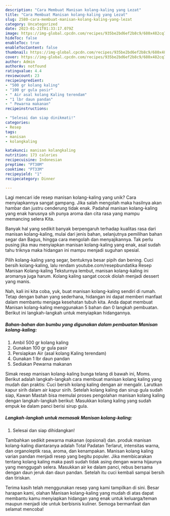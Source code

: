 ```yaml
---
description: "Cara Membuat Manisan kolang-kaling yang Lezat"
title: "Cara Membuat Manisan kolang-kaling yang Lezat"
slug: 2580-cara-membuat-manisan-kolang-kaling-yang-lezat
category: Uncategorized
date: 2023-01-21T01:33:17.079Z
image: https://img-global.cpcdn.com/recipes/935be2bd6ef2b8c9/680x482cq70/manisan-kolang-kaling-foto-resep-utama.jpg
hideToc: false
enableToc: true
enableTocContent: false
thumbnail: https://img-global.cpcdn.com/recipes/935be2bd6ef2b8c9/680x482cq70/manisan-kolang-kaling-foto-resep-utama.jpg
cover: https://img-global.cpcdn.com/recipes/935be2bd6ef2b8c9/680x482cq70/manisan-kolang-kaling-foto-resep-utama.jpg
author: Admin
authorAv: notfound
ratingvalue: 4.4
reviewcount: 23
recipeingredient:
- "500 gr kolang kaling"
- "100 gr gula pasir"
- " Air asal kolang Kaling terendam"
- "1 lbr daun pandan"
- " Pewarna makanan"
recipeinstructions:

- "Selesai dan siap dinikmati!"
categories:
- Resep
tags:
- manisan
- kolangkaling

katakunci: manisan kolangkaling 
nutrition: 173 calories
recipecuisine: Indonesian
preptime: "PT30M"
cooktime: "PT33M"
recipeyield: "1"
recipecategory: Dinner

---
```





Lagi mencari ide resep manisan kolang-kaling yang unik? Cara menyiapkannya sangat gampang. Jika salah mengolah maka hasilnya akan hambar dan justru cenderung tidak enak. Padahal manisan kolang-kaling yang enak harusnya sih punya aroma dan cita rasa yang mampu memancing selera Kita.





Banyak hal yang sedikit banyak berpengaruh terhadap kualitas rasa dari manisan kolang-kaling, mulai dari jenis bahan, selanjutnya pemilihan bahan segar dan Bagus, hingga cara mengolah dan menyajikannya. Tak perlu pusing jika mau menyiapkan manisan kolang-kaling yang enak,      asal sudah tahu triknya maka hidangan ini mampu menjadi suguhan spesial.














Pilih kolang-kaling yang segar, bentuknya besar pipih dan bening. Cuci bersih kolang-kaling, lalu rendam youtube.com/resepbundatika Resep Manisan Kolang-kaling Teksturnya lembut, manisan kolang-kaling ini aromanya juga harum. Kolang kaling sangat cocok diolah menjadi dessert yang manis.






Nah, kali ini kita coba, yuk, buat manisan kolang-kaling sendiri di rumah. Tetap dengan bahan yang sederhana, hidangan ini dapat memberi manfaat dalam membantu menjaga kesehatan tubuh kita. Anda dapat membuat Manisan kolang-kaling menggunakan 5 bahan dan 0 langkah pembuatan. Berikut ini langkah-langkah untuk menyiapkan hidangannya.

<!--inarticleads1-->

##### Bahan-bahan dan bumbu yang digunakan dalam pembuatan Manisan kolang-kaling:

1. Ambil 500 gr kolang kaling
1. Gunakan 100 gr gula pasir
1. Persiapkan  Air (asal kolang Kaling terendam)
1. Gunakan 1 lbr daun pandan
1. Sediakan  Pewarna makanan


Simak resep manisan kolang-kaling bunga telang di bawah ini, Moms. Berikut adalah langkah-langkah cara membuat manisan kolang kaling yang mudah dan praktis: Cuci bersih kolang kaling dengan air mengalir. Larutkan kapur sirih dalam air kapur sirih. Setelah kolang kaling dan sirup gula sudah siap, Kawan Mastah bisa memulai proses pengolahan manisan kolang kaling dengan langkah-langkah berikut: Masukkan kolang kaling yang sudah empuk ke dalam panci berisi sirup gula. 

<!--inarticleads2-->

##### Langkah-langkah untuk memasak Manisan kolang-kaling:


1. Selesai dan siap dihidangkan!

Tambahkan sedikit pewarna makanan (opsional) dan. produk manisan kolang-kaling diantaranya adalah Total Padatan Terlarut, intensitas warna, dan organoleptik rasa, aroma, dan kenampakan. Manisan kolang kaling varian pandan menjadi resep yang begitu populer. Jika membicarakan tentang kolang kaling maka pasti sudah tidak asing dengan warna hijaunya yang menggugah selera. Masukkan air ke dalam panci, rebus bersama dengan daun jeruk dan daun pandan. Setelah itu cuci kembali sampai bersih dan tiriskan. 

Terima kasih telah menggunakan resep yang kami tampilkan di sini. Besar harapan kami, olahan Manisan kolang-kaling yang mudah di atas dapat membantu kamu menyiapkan hidangan yang enak untuk keluarga/teman maupun menjadi ide untuk berbisnis kuliner. Semoga bermanfaat dan selamat mencoba!
